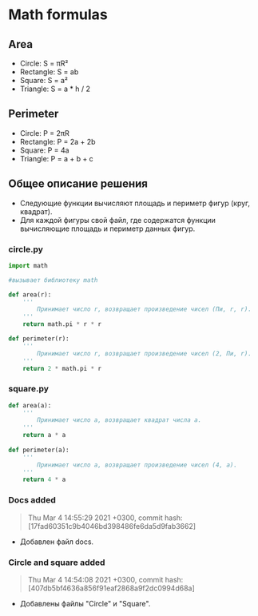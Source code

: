# Math formulas

## Area
- Circle: S = πR²
- Rectangle: S = ab
- Square: S = a²
- Triangle: S = a * h / 2

## Perimeter
- Circle: P = 2πR
- Rectangle: P = 2a + 2b
- Square: P = 4a
- Triangle: P = a + b + c

## Общее описание решения
- Следующие функции вычисляют площадь и периметр фигур (круг, квадрат).
- Для каждой фигуры свой файл, где содержатся функции вычисляющие площадь и периметр данных фигур.

### circle.py
``` python 
import math

#вызывает библиотеку math

def area(r):
    '''
        Принимает число r, возвращает произведение чисел (Пи, r, r).
    '''
    return math.pi * r * r

def perimeter(r):
    '''
        Принимает число r, возвращает произведение чисел (2, Пи, r).
    '''
    return 2 * math.pi * r
```

### square.py
``` python
def area(a):
    '''
        Принимает число a, возвращает квадрат числа a.
    '''
    return a * a
    
def perimeter(a):
    '''
        Принимает число a, возвращает произведение чисел (4, a).
    '''
    return 4 * a
```

### Docs added

> Thu Mar 4 14:55:29 2021 +0300, commit hash:
[17fad60351c9b4046bd398486fe6da5d9fab3662]

- Добавлен файл docs.

### Circle and square added

> Thu Mar 4 14:54:08 2021 +0300, commit hash:
[407db5bf4636a856f91eaf2868a9f2dc0994d68a]

- Добавлены файлы "Circle" и "Square".
